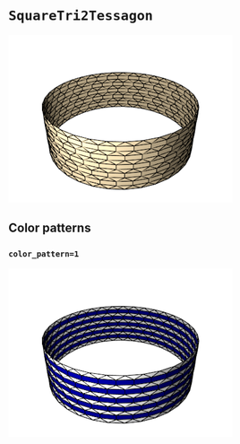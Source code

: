 # `SquareTri2Tessagon`

![SquareTri2Tessagon](../images/types/square_tri2_tessagon.png)

## Color patterns

### `color_pattern=1`

![SquareTri2Tessagon color pattern 1](../images/types/square_tri2_tessagon_color1.png)
